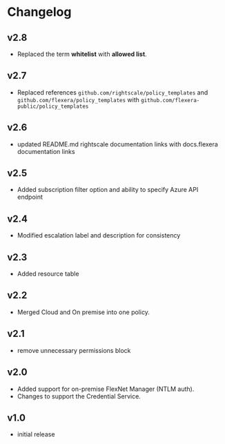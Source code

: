# Changelog

## v2.8

- Replaced the term **whitelist** with **allowed list**.

## v2.7

- Replaced references `github.com/rightscale/policy_templates` and `github.com/flexera/policy_templates` with `github.com/flexera-public/policy_templates`

## v2.6

- updated README.md rightscale documentation links with docs.flexera documentation links

## v2.5

- Added subscription filter option and ability to specify Azure API endpoint

## v2.4

- Modified escalation label and description for consistency

## v2.3

- Added resource table

## v2.2

- Merged Cloud and On premise into one policy.

## v2.1

- remove unnecessary permissions block

## v2.0

- Added support for on-premise FlexNet Manager (NTLM auth).
- Changes to support the Credential Service.

## v1.0

- initial release
